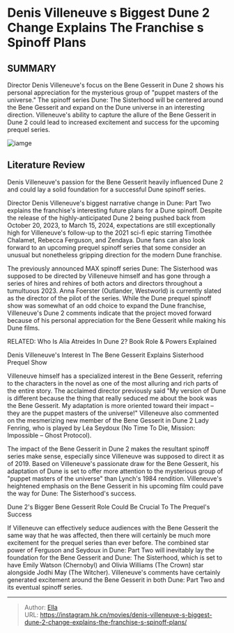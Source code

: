 # Denis Villeneuve s Biggest Dune 2 Change Explains The Franchise s Spinoff Plans


## SUMMARY 



  Director Denis Villeneuve&#39;s focus on the Bene Gesserit in Dune 2 shows his personal appreciation for the mysterious group of &#34;puppet masters of the universe.&#34;   The spinoff series Dune: The Sisterhood will be centered around the Bene Gesserit and expand on the Dune universe in an interesting direction.   Villeneuve&#39;s ability to capture the allure of the Bene Gesserit in Dune 2 could lead to increased excitement and success for the upcoming prequel series.  

![iamge](https://static1.srcdn.com/wordpress/wp-content/uploads/2023/06/lady-jessica-with-writings-on-her-face-in-dune-part-2.jpg)

## Literature Review

Denis Villeneuve&#39;s passion for the Bene Gesserit heavily influenced Dune 2 and could lay a solid foundation for a successful Dune spinoff series.




Director Denis Villeneuve&#39;s biggest narrative change in Dune: Part Two explains the franchise&#39;s interesting future plans for a Dune spinoff. Despite the release of the highly-anticipated Dune 2 being pushed back from October 20, 2023, to March 15, 2024, expectations are still exceptionally high for Villeneuve&#39;s follow-up to the 2021 sci-fi epic starring Timothée Chalamet, Rebecca Ferguson, and Zendaya. Dune fans can also look forward to an upcoming prequel spinoff series that some consider an unusual but nonetheless gripping direction for the modern Dune franchise.




The previously announced MAX spinoff series Dune: The Sisterhood was supposed to be directed by Villeneuve himself and has gone through a series of hires and rehires of both actors and directors throughout a tumultuous 2023. Anna Foerster (Outlander, Westworld) is currently slated as the director of the pilot of the series. While the Dune prequel spinoff show was somewhat of an odd choice to expand the Dune franchise, Villeneuve&#39;s Dune 2 comments indicate that the project moved forward because of his personal appreciation for the Bene Gesserit while making his Dune films.

RELATED: Who Is Alia Atreides In Dune 2? Book Role &amp; Powers Explained


 Denis Villeneuve&#39;s Interest In The Bene Gesserit Explains Sisterhood Prequel Show 
          

Villeneuve himself has a specialized interest in the Bene Gesserit, referring to the characters in the novel as one of the most alluring and rich parts of the entire story. The acclaimed director previously said &#34;My version of Dune is different because the thing that really seduced me about the book was the Bene Gesserit. My adaptation is more oriented toward their impact – they are the puppet masters of the universe!&#34; Villeneuve also commented on the mesmerizing new member of the Bene Gesserit in Dune 2 Lady Fenring, who is played by Léa Seydoux (No Time To Die, Mission: Impossible – Ghost Protocol).




The impact of the Bene Gesserit in Dune 2 makes the resultant spinoff series make sense, especially since Villeneuve was supposed to direct it as of 2019. Based on Villeneuve&#39;s passionate draw for the Bene Gesserit, his adaptation of Dune is set to offer more attention to the mysterious group of &#34;puppet masters of the universe&#34; than Lynch&#39;s 1984 rendition. Villeneuve&#39;s heightened emphasis on the Bene Gesserit in his upcoming film could pave the way for Dune: The Sisterhood&#39;s success.



 Dune 2&#39;s Bigger Bene Gesserit Role Could Be Crucial To The Prequel&#39;s Success 
          

If Villeneuve can effectively seduce audiences with the Bene Gesserit the same way that he was affected, then there will certainly be much more excitement for the prequel series than ever before. The combined star power of Ferguson and Seydoux in Dune: Part Two will inevitably lay the foundation for the Bene Gesserit and Dune: The Sisterhood, which is set to have Emily Watson (Chernobyl) and Olivia Williams (The Crown) star alongside Jodhi May (The Witcher). Villeneuve&#39;s comments have certainly generated excitement around the Bene Gesserit in both Dune: Part Two and its eventual spinoff series.






---

> Author: [Ella](https://instagram.hk.cn/)  
> URL: https://instagram.hk.cn/movies/denis-villeneuve-s-biggest-dune-2-change-explains-the-franchise-s-spinoff-plans/  

